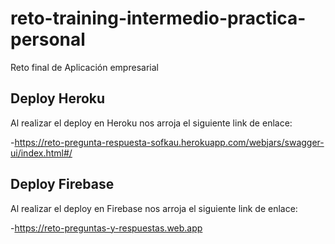 # reto-training-intermedio-practica-personal
Reto final de Aplicación empresarial

## Deploy Heroku


Al realizar el deploy en Heroku nos arroja el siguiente link de enlace:

-https://reto-pregunta-respuesta-sofkau.herokuapp.com/webjars/swagger-ui/index.html#/

## Deploy Firebase

Al realizar el deploy en Firebase nos arroja el siguiente link de enlace:

-https://reto-preguntas-y-respuestas.web.app
